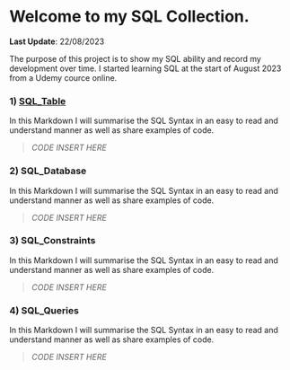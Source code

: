# Welcome to my SQL Collection.
**Last Update**: 22/08/2023  

The purpose of this project is to show my SQL ability and record my development over time. I started learning SQL at the start of August 2023 from a Udemy cource online. 



### 1) [SQL_Table](https://github.com/cshglobal99/SQL_Collection/blob/main/SQL_Table.md)
In this Markdown I will summarise the SQL Syntax in an easy to read and understand manner as well as share examples of code.  
> *CODE INSERT HERE*  

### 2) SQL_Database
In this Markdown I will summarise the SQL Syntax in an easy to read and understand manner as well as share examples of code.  
> *CODE INSERT HERE*  


### 3) SQL_Constraints
In this Markdown I will summarise the SQL Syntax in an easy to read and understand manner as well as share examples of code.  
> *CODE INSERT HERE*  

 
### 4) SQL_Queries
In this Markdown I will summarise the SQL Syntax in an easy to read and understand manner as well as share examples of code.  
> *CODE INSERT HERE*  
